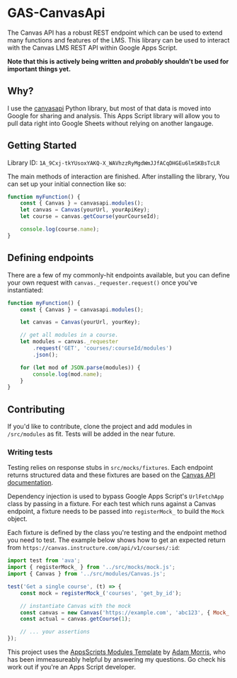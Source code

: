 # GAS-CanvasApi

The Canvas API has a robust REST endpoint which can be used to extend many
functions and features of the LMS. This library can be used to interact with the
Canvas LMS REST API within Google Apps Script.

**Note that this is actively being written and _probably_ shouldn't be used for
important things yet.**

## Why?

I use the [canvasapi](https://github.com/ucfopen/canvasapi) Python library, but
most of that data is moved into Google for sharing and analysis. This Apps
Script library will allow you to pull data right into Google Sheets without
relying on another langauge.

## Getting Started

Library ID: `1A_9Cxj-tkYUsoxYAKQ-X_WAVhzzRyMgdWmJJfACqDHGEu6lmSKBsTcLR`

The main methods of interaction are finished. After installing the library, You
can set up your initial connection like so:

```javascript
function myFunction() {
    const { Canvas } = canvasapi.modules();
    let canvas = Canvas(yourUrl, yourApiKey);
    let course = canvas.getCourse(yourCourseId);

    console.log(course.name);
}
```

## Defining endpoints

There are a few of my commonly-hit endpoints available, but you can define your
own request with `canvas._requester.request()` once you've instantiated:

```javascript
function myFunction() {
    const { Canvas } = canvasapi.modules();

    let canvas = Canvas(yourUrl, yourKey);

    // get all modules in a course.
    let modules = canvas._requester
        .request('GET', 'courses/:courseId/modules')
        .json();

    for (let mod of JSON.parse(modules)) {
        console.log(mod.name);
    }
}
```

## Contributing

If you'd like to contribute, clone the project and add modules in `/src/modules`
as fit. Tests will be added in the near future.

### Writing tests

Testing relies on response stubs in `src/mocks/fixtures`. Each endpoint returns
structured data and these fixtures are based on the
[Canvas API documentation]().

Dependency injection is used to bypass Google Apps Script's `UrlFetchApp` class
by passing in a fixture. For each test which runs against a Canvas endpoint, a
fixture needs to be passed into `registerMock_` to build the `Mock` object.

Each fixture is defined by the class you're testing and the endpoint method you
need to test. The example below shows how to get an expected return from
`https://canvas.instructure.com/api/v1/courses/:id`:

```javascript
import test from 'ava';
import { registerMock_ } from '../src/mocks/mock.js';
import { Canvas } from '../src/modules/Canvas.js';

test('Get a single course', (t) => {
    const mock = registerMock_('courses', 'get_by_id');

    // instantiate Canvas with the mock
    const canvas = new Canvas('https://example.com', 'abc123', { Mock_: mock });
    const actual = canvas.getCourse(1);

    // ... your assertions
});
```

This project uses the
[AppsScripts Modules Template](https://github.com/classroomtechtools/appsscriptsModules)
by [Adam Morris](https://github.com/classroomtechtools), who has been
immeasureably helpful by answering my questions. Go check his work out if you're
an Apps Script developer.
